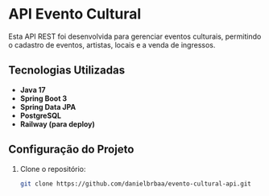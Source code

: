 # API Evento Cultural

Esta API REST foi desenvolvida para gerenciar eventos culturais, permitindo o cadastro de eventos, artistas, locais e a venda de ingressos.

## Tecnologias Utilizadas

- **Java 17**
- **Spring Boot 3**
- **Spring Data JPA**
- **PostgreSQL**
- **Railway (para deploy)**

## Configuração do Projeto

1. Clone o repositório:

   ```bash
   git clone https://github.com/danielbrbaa/evento-cultural-api.git
